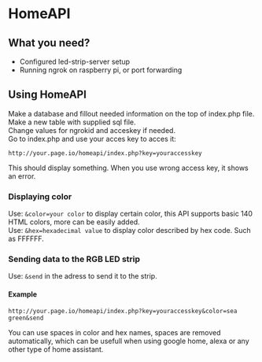 # HomeAPI
## What you need?
- Configured led-strip-server setup
- Running ngrok on raspberry pi, or port forwarding
## Using HomeAPI
Make a database and fillout needed information on the top of index.php file.  
Make a new table with supplied sql file.  
Change values for ngrokid and acceskey if needed.  
Go to index.php and use your acces key to acces it:  
```
http://your.page.io/homeapi/index.php?key=youraccesskey
```
This should display something. When you use wrong access key, it shows an error.
### Displaying color
Use: `&color=your color` to display certain color, this API supports basic 140 HTML colors, more can be easily added.  
Use: `&hex=hexadecimal value` to display color described by hex code. Such as FFFFFF.
### Sending data to the RGB LED strip
Use: `&send` in the adress to send it to the strip.
#### Example
```
http://your.page.io/homeapi/index.php?key=youraccesskey&color=sea green&send
```
You can use spaces in color and hex names, spaces are removed automatically, which can be usefull when using google home, alexa or any other type of home assistant.
